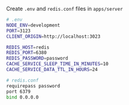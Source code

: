 Create `.env` and `redis.conf` files in `apps/server`

```bash
# .env
NODE_ENV=development
PORT=3123
CLIENT_ORIGIN=http://localhost:3023

REDIS_HOST=redis
REDIS_PORT=6380
REDIS_PASSWORD=password
CACHE_SERVICE_SLEEP_TIME_IN_MINUTES=10
CACHE_SERVICE_DATA_TTL_IN_HOURS=24
```

```bash
# redis.conf
requirepass password
port 6379
bind 0.0.0.0
```
